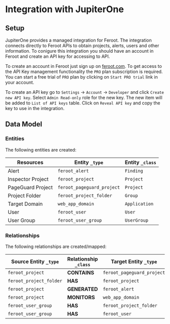 # Integration with JupiterOne

## Setup

JupiterOne provides a managed integration for Feroot. The integration connects
directly to Feroot APIs to obtain projects, alerts, users and other information.
To conigure this integration you should have an account in Feroot and create an
API key for accessing to API.

To create an account in Feroot just sign up on
[feroot.com](https://www.feroot.com). To get access to the API Key management
functionality the `PRO` plan subscription is required. You can start a free
trial of `PRO` plan by clicking on `Start PRO trial` link in your account.

To create an API key go to `Settings` -> `Account` -> `Developer` and click
`Create new API key`. Select `Admin Read-only` role for the new key. The new
item will be added to `List of API keys` table. Click on `Reveal API key` and
copy the key to use in the integration.

<!-- {J1_DOCUMENTATION_MARKER_START} -->
<!--
********************************************************************************
NOTE: ALL OF THE FOLLOWING DOCUMENTATION IS GENERATED USING THE
"j1-integration document" COMMAND. DO NOT EDIT BY HAND! PLEASE SEE THE DEVELOPER
DOCUMENTATION FOR USAGE INFORMATION:

https://github.com/JupiterOne/sdk/blob/master/docs/integrations/development.md
********************************************************************************
-->

## Data Model

### Entities

The following entities are created:

| Resources         | Entity `_type`             | Entity `_class` |
| ----------------- | -------------------------- | --------------- |
| Alert             | `feroot_alert`             | `Finding`       |
| Inspector Project | `feroot_project`           | `Project`       |
| PageGuard Project | `feroot_pageguard_project` | `Project`       |
| Project Folder    | `feroot_project_folder`    | `Group`         |
| Target Domain     | `web_app_domain`           | `Application`   |
| User              | `feroot_user`              | `User`          |
| User Group        | `feroot_user_group`        | `UserGroup`     |

### Relationships

The following relationships are created/mapped:

| Source Entity `_type`   | Relationship `_class` | Target Entity `_type`      |
| ----------------------- | --------------------- | -------------------------- |
| `feroot_project`        | **CONTAINS**          | `feroot_pageguard_project` |
| `feroot_project_folder` | **HAS**               | `feroot_project`           |
| `feroot_project`        | **GENERATED**         | `feroot_alert`             |
| `feroot_project`        | **MONITORS**          | `web_app_domain`           |
| `feroot_user_group`     | **HAS**               | `feroot_project_folder`    |
| `feroot_user_group`     | **HAS**               | `feroot_user`              |

<!--
********************************************************************************
END OF GENERATED DOCUMENTATION AFTER BELOW MARKER
********************************************************************************
-->
<!-- {J1_DOCUMENTATION_MARKER_END} -->
